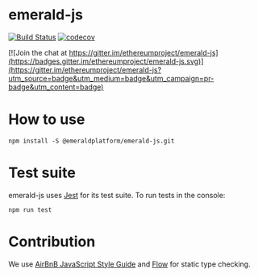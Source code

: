 # emerald-js
[![Build Status](https://travis-ci.org/ETCDEVTeam/emerald-js.svg?branch=master)](https://travis-ci.org/ETCDEVTeam/emerald-js)
[![codecov](https://codecov.io/gh/ETCDEVTeam/emerald-js/branch/master/graph/badge.svg)](https://codecov.io/gh/ETCDEVTeam/emerald-js)



[![Join the chat at https://gitter.im/ethereumproject/emerald-js](https://badges.gitter.im/ethereumproject/emerald-js.svg)](https://gitter.im/ethereumproject/emerald-js?utm_source=badge&utm_medium=badge&utm_campaign=pr-badge&utm_content=badge)


# How to use

```
npm install -S @emeraldplatform/emerald-js.git

```

# Test suite
emerald-js uses [Jest](http://facebook.github.io/jest/) for its test suite. To run tests in the console:

```
npm run test
```

# Contribution

We use [AirBnB JavaScript Style Guide](https://github.com/airbnb/javascript) and [Flow](https://flow.org/) for static type checking.